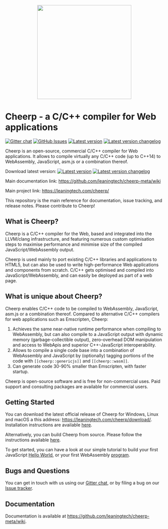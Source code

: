 <p align="center"><img src="https://github.com/leaningtech/cheerp-meta/blob/master/media/cheerp_light_background.png" width="300"></p>

# Cheerp - a C/C++ compiler for Web applications

[![Gitter chat](https://badges.gitter.im/leaningtech/cheerp.svg)](https://gitter.im/leaningtech/cheerp)
[![GitHub Issues](https://img.shields.io/github/issues/leaningtech/cheerp-meta.svg)](https://github.com/leaningtech/cheerp-meta/issues)
[![Latest version](https://img.shields.io/badge/cheerp-2.0rc1-brightgreen.svg)](https://leaningtech.com/cheerp/download/)  [![Latest version changelog](https://img.shields.io/badge/cheerp_2.0rc1-changelog-brightgreen.svg)](Changelog)


Cheerp is an open-source, commercial C/C++ compiler for Web applications. It allows to compile virtually any C/C++ code (up to C++14) to WebAssembly, JavaScript, asm.js or a combination thereof.

Download latest version: [![Latest version](https://img.shields.io/badge/cheerpj-beta3-brightgreen.svg)](https://leaningtech.com/cheerp/download/)  [![Latest version changelog](https://img.shields.io/badge/cheerp_2.0rc1-changelog-brightgreen.svg)](Changelog)


Main documentation link: https://github.com/leaningtech/cheerp-meta/wiki

Main project link: https://leaningtech.com/cheerp/

This repository is the main reference for documentation, issue tracking, and release notes. Please contribute to Cheerp!

What is Cheerp?
------

Cheerp is a C/C++ compiler for the Web, based and integrated into the LLVM/clang infrastructure, and featuring numerous custom optimisation steps to maximise performance and minimise size of the compiled JavaScript/WebAssembly output.

Cheerp is used mainly to port existing C/C++ libraries and applications to HTML5, but can also be used to write high-performance Web applications and components from scratch. C/C++ gets optimised and compiled into JavaScript/WebAssembly, and can easily be deployed as part of a web page.

What is unique about Cheerp?
------

Cheerp enables C/C++ code to be compiled to WebAssembly, JavaScript, asm.js or a combination thereof. Compared to alternative C/C++ compilers for web applications such as Emscripten, Cheerp:
1. Achieves the same near-native runtime performance when compiling to WebAssembly, but can also compile to a JavaScript output with dynamic memory (garbage-collectible output), zero-overhead DOM manipulation and access to WebApis and superior C++-JavaScript interoperability.
2. Allows to compile a single code base into a combination of WebAssembly and JavaScript by (optionally) tagging portions of the code with ```[[cheerp::genericjs]]``` and ```[[cheerp::wasm]]```.
3. Can generate code 30-90% smaller than Emscripten, with faster startup.

Cheerp is open-source software and is free for non-commercial uses. Paid support and consulting packages are available for commercial users. 

Getting Started
------
You can download the latest official release of Cheerp for Windows, Linux and macOS a this address:
https://leaningtech.com/cheerp/download/. Installation instructions are available [here](https://github.com/leaningtech/cheerp-meta/wiki#buildinstallation).

Alternatively, you can build Cheerp from source. Please follow the instructions available [here](https://github.com/leaningtech/cheerp-meta/wiki#buildinstallation).

To get started, you can have a look at our simple tutorial to build your first JavaScript [Hello World](https://github.com/leaningtech/cheerp-meta/wiki/Cheerp-Tutorial), or your first WebAssembly [program](https://github.com/leaningtech/cheerp-meta/wiki/WebAssembly-output-(wasm-or-wast-mode)).

Bugs and Questions
------

You can get in touch with us using our [Gitter chat](https://gitter.im/leaningtech/cheerp), or by filing a bug on our [Issue tracker](https://github.com/leaningtech/cheerp-meta/issues).

Documentation
-----

Documentation is available at https://github.com/leaningtech/cheerp-meta/wiki.

